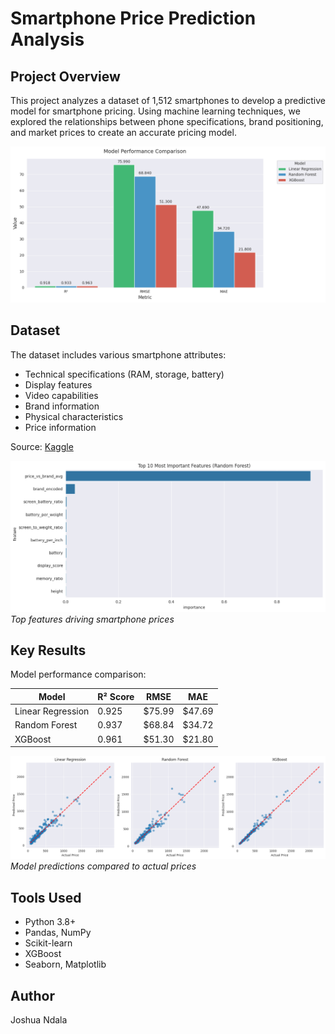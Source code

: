 # Smartphone Price Prediction Analysis

## Project Overview
This project analyzes a dataset of 1,512 smartphones to develop a predictive model for smartphone pricing. Using machine learning techniques, we explored the relationships between phone specifications, brand positioning, and market prices to create an accurate pricing model.

![Model Performance Comparison](./visualizations/model_performances.png)

## Dataset
The dataset includes various smartphone attributes:
- Technical specifications (RAM, storage, battery)
- Display features
- Video capabilities
- Brand information
- Physical characteristics
- Price information

Source: [Kaggle](https://www.kaggle.com/datasets/berkayeserr/phone-prices)

![Feature Importance](./visualizations/feature_importance.png)
*Top features driving smartphone prices*

## Key Results
Model performance comparison:

| Model | R² Score | RMSE | MAE |
|-------|----------|------|-----|
| Linear Regression | 0.925 | $75.99 | $47.69 |
| Random Forest | 0.937 | $68.84 | $34.72 |
| XGBoost | 0.961 | $51.30 | $21.80 |

![Predictions vs Actual](./visualizations/predictions_vs_actual.png)
*Model predictions compared to actual prices*


## Tools Used
- Python 3.8+
- Pandas, NumPy
- Scikit-learn
- XGBoost
- Seaborn, Matplotlib

## Author
Joshua Ndala
